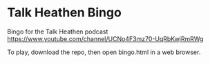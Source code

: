 # Talk Heathen Bingo

Bingo for the Talk Heathen podcast
https://www.youtube.com/channel/UCNo4F3mz70-UqRbKwjRmRWg

To play, download the repo, then open bingo.html in a web browser.
